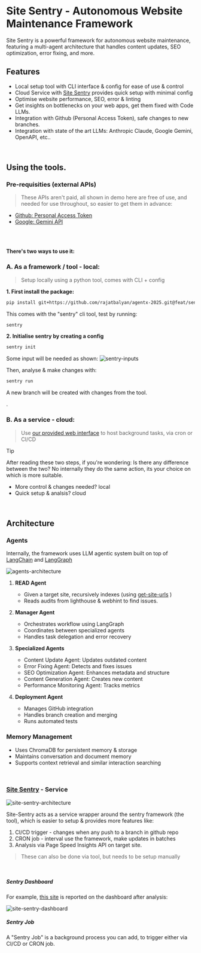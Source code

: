 # Site Sentry - Autonomous Website Maintenance Framework

Site Sentry is a powerful framework for autonomous website maintenance, featuring a multi-agent architecture that handles content updates, SEO optimization, error fixing, and more.


## Features
-   Local setup tool with CLI interface & config for ease of use & control
-   Cloud Service with [Site Sentry](https://sitesentry.metacatalyst.in/) provides quick setup with minimal config
-   Optimise website performance, SEO, error & linting
-   Get insights on bottlenecks on your web apps, get them fixed with Code LLMs.
-   Integration with Github (Personal Access Token), safe changes to new branches.
-   Integration with state of the art LLMs: Anthropic Claude, Google Gemini, OpenAPI, etc..

<br />

## Using the tools.

### Pre-requisities (external APIs)
> These APIs aren't paid, all shown in demo here are free of use, and needed for use throughout, so easier to get them in advance:
- [Github:  Personal Access Token](https://github.com/settings/tokens)
- [Google: Gemini API](https://ai.google.dev/gemini-api/docs/api-key)


<br /> <br />

**There's two ways to use it:**

### A. As a framework / tool - local:
> Setup locally using a python tool, comes with CLI + config 

**1. First install the package:**
```bash
pip install git+https://github.com/rajatbalyan/agentx-2025.git@feat/sentry-package
```

This comes with the "sentry" cli tool, test by running:
```bash
sentry
```

**2. Initialise sentry by creating a config**
```bash
sentry init
```

Some input will be needed as shown:
![sentry-inputs](https://github.com/user-attachments/assets/d7216fe8-128d-4993-be5a-101d4742cab0)


Then, analyse & make changes with:
```bash
sentry run
```

A new branch will be created with changes from the tool.

.
<br />

### B. As a service - cloud:
> Use [our provided web interface](https://sitesentry.metacatalyst.in/) to host background tasks, via cron or CI/CD

<be />

> [!TIP]
> After reading these two steps, if you're wondering: Is there any difference between the two? No internally they do the same action, its your choice on which is more suitable.
> - More control & changes needed?  local
> - Quick setup & analsis?  cloud

<br />


## Architecture

### Agents

Internally, the framework uses LLM agentic system built on top of [LangChain](https://www.langchain.com/) and [LangGraph](https://www.langchain.com/langgraph)

![agents-architecture](https://github.com/user-attachments/assets/dc28233e-151f-41a4-aeb0-ad8e2f6e9ebb)

1. **READ Agent**
   - Given a target site, recursively indexes (using [get-site-urls](https://www.npmjs.com/package/get-site-urls) )
   - Reads audits from lighthouse & webhint to find issues.

3. **Manager Agent**
   - Orchestrates workflow using LangGraph
   - Coordinates between specialized agents
   - Handles task delegation and error recovery

4. **Specialized Agents**
   - Content Update Agent: Updates outdated content
   - Error Fixing Agent: Detects and fixes issues
   - SEO Optimization Agent: Enhances metadata and structure
   - Content Generation Agent: Creates new content
   - Performance Monitoring Agent: Tracks metrics

5. **Deployment Agent**
   - Manages GitHub integration
   - Handles branch creation and merging
   - Runs automated tests

### Memory Management

- Uses ChromaDB for persistent memory & storage
- Maintains conversation and document memory
- Supports context retrieval and similar interaction searching

<br />


### [Site Sentry](https://sitesentry.metacatalyst.in/) - Service


![site-sentry-architecture](https://github.com/user-attachments/assets/b71ac9b2-c42a-4599-b72e-23cc085600cd)

Site-Sentry acts as a service wrapper around the sentry framework (the tool), which is easier to setup & provides more features like: <br />
1. CI/CD trigger - changes when any push to a branch in github repo
2. CRON job - interval use the framework, make updates in batches
3. Analysis via Page Speed Insights API on target site.

> These can also be done via tool, but needs to be setup manually

<br />


##### Sentry Dashboard

For example, [this site](https://palinifoundation.vercel.app/) is reported on the dashboard after analysis:

![site-sentry-dashboard](https://github.com/user-attachments/assets/7ae7fe82-7c8d-4315-8296-8b4038947ef4)


##### Sentry Job

A "Sentry Job" is a background process you can add, to trigger either via CI/CD or CRON job. 




